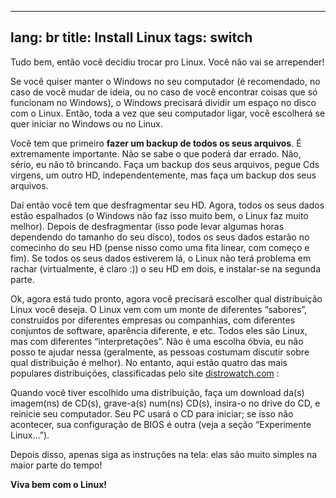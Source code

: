 
---
lang: br
title: Install Linux
tags: switch
---

Tudo bem, então você decidiu trocar pro Linux. Você não vai se arrepender!


Se você quiser manter o Windows no seu computador (é recomendado, no caso de você mudar de ideia, ou no caso de você encontrar coisas que só funcionam no Windows), o Windows precisará dividir um espaço no disco com o Linux. Então, toda a vez que seu computador ligar, você escolherá se quer iniciar no Windows ou no Linux.


Você tem que primeiro <b>fazer um backup de todos os seus arquivos</b>. É extremamente importante.  Não se sabe o que poderá dar errado. Não, sério, eu não tô brincando. Faça um backup dos seus arquivos, pegue Cds virgens, um outro HD, independentemente, mas faça um backup dos seus arquivos.


Daí então você tem que desfragmentar seu HD. Agora, todos os seus dados estão espalhados  (o Windows não faz isso muito bem, o Linux faz muito melhor). Depois de desfragmentar (isso pode levar algumas horas dependendo do tamanho do seu disco), todos os seus dados estarão no comecinho do seu HD (pense nisso como uma fita linear, com começo e fim). Se todos os seus dados estiverem lá, o Linux não terá problema em rachar (virtualmente, é claro :)) o seu HD em dois, e instalar-se na segunda parte.
 

Ok, agora está tudo pronto, agora você precisará escolher qual distribuição Linux você deseja. O Linux vem com um monte de diferentes “sabores”, construídos por diferentes empresas ou companhias, com diferentes conjuntos de software, aparência diferente, e etc. Todos eles são Linux, mas com diferentes “interpretações”. Não é uma escolha óbvia, eu não posso te ajudar nessa (geralmente, as pessoas costumam discutir sobre qual distribuição é melhor). No entanto, aqui estão quatro das mais populares distribuições, classificadas pelo site <a 
href="http://www.distrowatch.com">distrowatch.com</a> :

<? make_distros_table() ?>

Quando você tiver escolhido uma distribuição, faça um download da(s) imagem(ns) de 
CD(s), grave-a(s) num(ns) CD(s), insira-o no drive do CD, e reinicie seu computador. Seu 
PC usará o CD  para iniciar; se isso não acontecer, sua configuração de BIOS é outra 
(veja a seção “Experimente Linux...”).

Depois disso, apenas siga as instruções na tela: elas são muito simples na maior parte do tempo!


<b>Viva bem com o Linux!</b>


